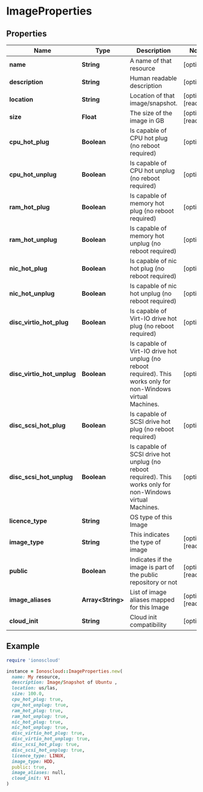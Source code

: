 # ImageProperties

## Properties

| Name | Type | Description | Notes |
| ---- | ---- | ----------- | ----- |
| **name** | **String** | A name of that resource | [optional] |
| **description** | **String** | Human readable description | [optional] |
| **location** | **String** | Location of that image/snapshot.  | [optional][readonly] |
| **size** | **Float** | The size of the image in GB | [optional][readonly] |
| **cpu_hot_plug** | **Boolean** | Is capable of CPU hot plug (no reboot required) | [optional] |
| **cpu_hot_unplug** | **Boolean** | Is capable of CPU hot unplug (no reboot required) | [optional] |
| **ram_hot_plug** | **Boolean** | Is capable of memory hot plug (no reboot required) | [optional] |
| **ram_hot_unplug** | **Boolean** | Is capable of memory hot unplug (no reboot required) | [optional] |
| **nic_hot_plug** | **Boolean** | Is capable of nic hot plug (no reboot required) | [optional] |
| **nic_hot_unplug** | **Boolean** | Is capable of nic hot unplug (no reboot required) | [optional] |
| **disc_virtio_hot_plug** | **Boolean** | Is capable of Virt-IO drive hot plug (no reboot required) | [optional] |
| **disc_virtio_hot_unplug** | **Boolean** | Is capable of Virt-IO drive hot unplug (no reboot required). This works only for non-Windows virtual Machines. | [optional] |
| **disc_scsi_hot_plug** | **Boolean** | Is capable of SCSI drive hot plug (no reboot required) | [optional] |
| **disc_scsi_hot_unplug** | **Boolean** | Is capable of SCSI drive hot unplug (no reboot required). This works only for non-Windows virtual Machines. | [optional] |
| **licence_type** | **String** | OS type of this Image |  |
| **image_type** | **String** | This indicates the type of image | [optional][readonly] |
| **public** | **Boolean** | Indicates if the image is part of the public repository or not | [optional][readonly] |
| **image_aliases** | **Array&lt;String&gt;** | List of image aliases mapped for this Image | [optional][readonly] |
| **cloud_init** | **String** | Cloud init compatibility | [optional] |

## Example

```ruby
require 'ionoscloud'

instance = Ionoscloud::ImageProperties.new(
  name: My resource,
  description: Image/Snapshot of Ubuntu ,
  location: us/las,
  size: 100.0,
  cpu_hot_plug: true,
  cpu_hot_unplug: true,
  ram_hot_plug: true,
  ram_hot_unplug: true,
  nic_hot_plug: true,
  nic_hot_unplug: true,
  disc_virtio_hot_plug: true,
  disc_virtio_hot_unplug: true,
  disc_scsi_hot_plug: true,
  disc_scsi_hot_unplug: true,
  licence_type: LINUX,
  image_type: HDD,
  public: true,
  image_aliases: null,
  cloud_init: V1
)
```

